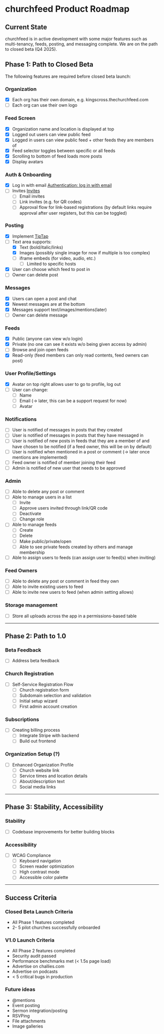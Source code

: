 # churchfeed Product Roadmap

## Current State

churchfeed is in active development with some major features such as multi-tenancy, feeds, posting, and messaging complete. We are on the path to closed beta (Q4 2025).

## Phase 1: Path to Closed Beta

The following features are required before closed beta launch:

### Organization

- [x] Each org has their own domain, e.g. kingscross.thechurchfeed.com
- [ ] Each org can use their own logo

### Feed Screen

- [x] Organization name and location is displayed at top
- [x] Logged out users can view public feed
- [x] Logged in users can view public feed + other feeds they are members of
- [x] Feed selector toggles between specific or all feeds
- [x] Scrolling to bottom of feed loads more posts
- [x] Display avatars

### Auth & Onboarding

- [x] Log in with email [Authentication: log in with email](https://github.com/NolanPic/churchfeed/issues/34)
- [ ] Invites [Invites](https://github.com/NolanPic/churchfeed/issues/35)
  - [ ] Email invites
  - [ ] Link invites (e.g. for QR codes)
  - [ ] Approval flow for link-based registrations (by default links require approval after user registers, but this can be toggled)

### Posting

- [x] Implement [TipTap](https://tiptap.dev/)
- [ ] Text area supports:
  - [x] Text (bold/italic/links)
  - [x] Images (possibly single image for now if multiple is too complex)
  - [ ] iframe embeds (for video, audio, etc.)
    - [ ] Limited to specific hosts
- [x] User can choose which feed to post in
- [ ] Owner can delete post

### Messages

- [x] Users can open a post and chat
- [x] Newest messages are at the bottom
- [x] Messages support text/images/mentions(later)
- [ ] Owner can delete message

### Feeds

- [x] Public (anyone can view w/o login)
- [x] Private (no one can see it exists w/o being given access by admin)
- [ ] Browse and join open feeds
- [x] Read-only (feed members can only read contents, feed owners can post)

### User Profile/Settings

- [x] Avatar on top right allows user to go to profile, log out
- [ ] User can change:
  - [ ] Name
  - [ ] Email (→ later, this can be a support request for now)
  - [ ] Avatar

### Notifications

- [ ] User is notified of messages in posts that they created
- [ ] User is notified of messages in posts that they have messaged in
- [ ] User is notified of new posts in feeds that they are a member of and have chosen to be notified (if a feed owner, this will be on by default)
- [ ] User is notified when mentioned in a post or comment (→ later once mentions are implemented)
- [ ] Feed owner is notified of member joining their feed
- [ ] Admin is notified of new user that needs to be approved

### Admin

- [ ] Able to delete any post or comment
- [ ] Able to manage users in a list
  - [ ] Invite
  - [ ] Approve users invited through link/QR code
  - [ ] Deactivate
  - [ ] Change role
- [ ] Able to manage feeds
  - [ ] Create
  - [ ] Delete
  - [ ] Make public/private/open
  - [ ] Able to see private feeds created by others and manage membership
- [ ] Able to assign users to feeds (can assign user to feed(s) when inviting)

### Feed Owners

- [ ] Able to delete any post or comment in feed they own
- [ ] Able to invite existing users to feed
- [ ] Able to invite new users to feed (when admin setting allows)

### Storage management

- [ ] Store all uploads across the app in a permissions-based table

---

## Phase 2: Path to 1.0

### Beta Feedback

- [ ] Address beta feedback

### Church Registration

- [ ] Self-Service Registration Flow
  - [ ] Church registration form
  - [ ] Subdomain selection and validation
  - [ ] Initial setup wizard
  - [ ] First admin account creation

### Subscriptions

- [ ] Creating billing process
  - [ ] Integrate Stripe with backend
  - [ ] Build out frontend

### Organization Setup (?)

- [ ] Enhanced Organization Profile
  - [ ] Church website link
  - [ ] Service times and location details
  - [ ] About/description text
  - [ ] Social media links

---

## Phase 3: Stability, Accessibility

### Stability

- [ ] Codebase improvements for better building blocks

### Accessibility

- [ ] WCAG Compliance
  - [ ] Keyboard navigation
  - [ ] Screen reader optimization
  - [ ] High contrast mode
  - [ ] Accessible color palette

---

## Success Criteria

### Closed Beta Launch Criteria

- All Phase 1 features completed
- 2- 5 pilot churches successfully onboarded

### V1.0 Launch Criteria

- All Phase 2 features completed
- Security audit passed
- Performance benchmarks met (< 1.5s page load)
- Advertise on challies.com
- Advertise on podcasts
- < 5 critical bugs in production

### Future ideas

- @mentions
- Event posting
- Sermon integration/posting
- RSVPing
- File attachments
- Image galleries

